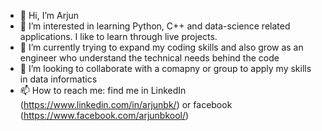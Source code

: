 - 👋 Hi, I’m Arjun
- 👀 I’m interested in learning Python, C++ and data-science related applications. I like to learn through live projects. 
- 🌱 I’m currently trying to expand my coding skills and also grow as an engineer who understand the technical needs behind the code
- 💞️ I’m looking to collaborate with a comapny or group to apply my skills in data informatics
- 📫 How to reach me: find me in LinkedIn (https://www.linkedin.com/in/arjunbk/) or facebook (https://www.facebook.com/arjunbkool/)

<!---
arjunbkool/arjunbkool is a ✨ special ✨ repository because its `README.md` (this file) appears on your GitHub profile.
You can click the Preview link to take a look at your changes.
--->
